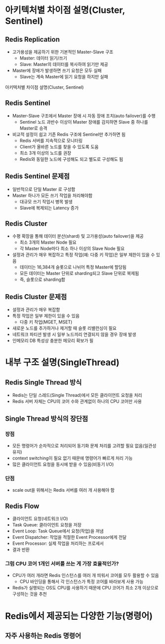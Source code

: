 # 아키텍처별 차이점 설명(Cluster, Sentinel)

## Redis Replication

- 고가용성을 제공하기 위한 기본적인 Master-Slave 구조
    - Master: 데이터 읽기/쓰기
    - Slave: Master의 데이터를 복사하여 읽기만 제공
- Master에 장애가 발생하면 쓰기 요청은 모두 실패
    - Slave는 계속 Master에 읽기 요청을 하지만 실패

아키텍처별 차이점 설명(Cluster, Sentinel)

## Redis Sentinel

- Master-Slave 구조에서 Master 장애 시 자동 장애 조치(auto failover)를 수행
    - Sentinel 노드 과반수 이상이 Master 장애를 감지하면 Slave 중 하나를 Master로 승격
- 비교적 설정이 쉽고 기존 Redis 구조에 Sentinel만 추가하면 됨
    - Redis 서버를 지속적으로 모니터링
    - Client가 올바른 노드를 찾을 수 있도록 도움
    - 최소 3개 이상의 노드를 권장
    - Redis와 동일한 노드에 구성해도 되고 별도로 구성해도 됨

## Redis Sentinel 문제점

- 일반적으로 단일 Master 로 구성함
- Master 하나가 모든 쓰기 작업을 처리해야함
    - 대규모 쓰기 작업시 병목 발생
    - Slave에 복제되는 Latency 증가

## Redis Cluster

- 수평 확장을 통해 데이터 분산(shard) 및 고가용성(auto failover)을 제공
    - 최소 3개의 Master Node 필요
    - 각 Master Node마다 최소 하나 이상의 Slave Node 필요
- 설정과 관리가 매우 복잡하고 특정 작업(예: 다중 키 작업)은 일부 제한이 있을 수 있음
    - 데이터는 16,384개 슬롯으로 나뉘어 특정 Master에 할당됨
    - 모든 데이터는 Master 단위로 sharding되고 Slave 단위로 복제됨
    - 즉, 슬롯으로 sharding함

## Redis Cluster 문제점

- 설정과 관리가 매우 복잡함
- 특정 작업은 일부 제한이 있을 수 있음
    - 다중 키 작업(MGET, MSET)
- 새로운 노드를 추가하거나 제거할 때 슬롯 리밸런싱이 필요
- 네트워크 파티션 발생 시 일부 노드끼리 연결되지 않을 경우 장애 발생
- 인메모리 DB 특성상 충분한 메모리 확보가 필

# 내부 구조 설명(SingleThread)

## Redis Single Thread 방식

- Redis는 단일 스레드(Single Thread)에서 모든 클라이언트 요청을 처리
- Redis 서버 자체는 CPU의 코어 수와 관계없이 하나의 CPU 코어만 사용

## Single Thread 방식의 장단점

### 장점

- 모든 명령어가 순차적으로 처리되어 동기화 문제 처리를 고려할 필요 없음(일관성 유지)
- context switching이 필요 없기 때문에 명령어가 빠르게 처리 가능
- 많은 클라이언트 요청을 동시에 받을 수 있음(비동기 I/O)

### 단점

- scale out을 위해서는 Redis 서버를 여러 개 사용해야 함

## Redis Flow

- 클라이언트 요청(네트워크 I/O)
- Task Queue: 클라이언트 요청을 저장
- Event Loop: Task Queue에서 요청(작업)을 꺼냄
- Event Dispatcher: 작업을 적절한 Event Processor에게 전달
- Event Processor: 실제 작업을 처리하는 프로세서
- 결과 반환

### 그럼 CPU 코어 1개인 서버를 쓰는 게 가장 효율적인가?

- CPU가 여러 개라면 Redis 인스턴스를 여러 개 띄워서 코어를 모두 활용할 수 있음
    - CPU 바인딩을 통해서 각 인스턴스가 특정 코어를 바라보게 사용 가능
- Redis가 실행되는 OS도 CPU를 사용하기 때문에 CPU 코어가 최소 2개 이상으로 구성하는 것을 추천

# Redis에서 제공되는 다양한 기능(명령어)

## 자주 사용하는 Redis 명령어